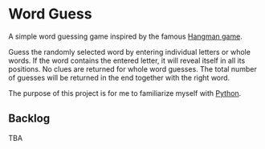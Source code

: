 # Word Guess
A simple word guessing game inspired by the famous [Hangman game](https://en.wikipedia.org/wiki/Hangman_(game)). 

Guess the randomly selected word by entering individual letters or whole words. If the word contains the entered letter, it will reveal itself in all its positions. No clues are returned for whole word guesses. The total number of guesses will be returned in the end together with the right word. 

The purpose of this project is for me to familiarize myself with [Python](https://www.python.org/).

## Backlog
TBA
